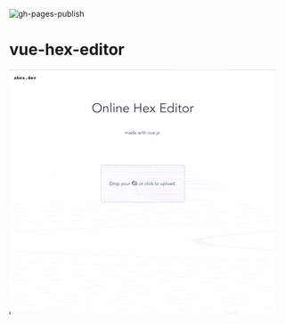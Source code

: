 ![gh-pages-publish](https://github.com/ja-sonyun/vue-hex-editor/actions/workflows/publish_gh_pages.yml/badge.svg)

# vue-hex-editor

![demo](https://github.com/Ja-sonYun/vue-hex-editor/blob/master/sample.gif?raw=true)
